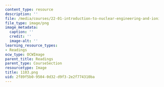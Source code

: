 ```yaml
---
content_type: resource
description: ''
file: /media/courses/22-01-introduction-to-nuclear-engineering-and-ionizing-radiation-fall-2016/2f89f5b095040d32d9f32e2f774310ba_1103.png
file_type: image/png
image_metadata:
  caption: ''
  credit: ''
  image-alt: ''
learning_resource_types:
- Readings
ocw_type: OCWImage
parent_title: Readings
parent_type: CourseSection
resourcetype: Image
title: 1103.png
uid: 2f89f5b0-9504-0d32-d9f3-2e2f774310ba
---
```

